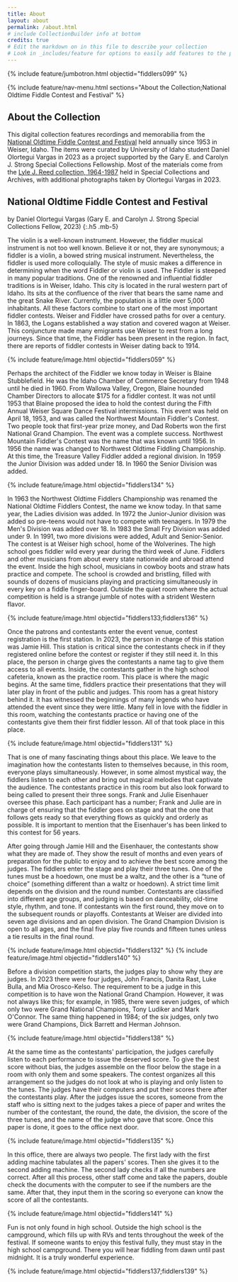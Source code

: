 ```yaml
---
title: About
layout: about
permalink: /about.html
# include CollectionBuilder info at bottom
credits: true
# Edit the markdown on in this file to describe your collection
# Look in _includes/feature for options to easily add features to the page
---
```


{% include feature/jumbotron.html objectid="fiddlers099" %} 

{% include feature/nav-menu.html sections="About the Collection;National Oldtime Fiddle Contest and Festival" %}

## About the Collection

This digital collection features recordings and memorabilia from the [National Oldtime Fiddle Contest and Festival](https://www.fiddlecontest.org/) held annually since 1953 in Weiser, Idaho.
The items were curated by University of Idaho student Daniel Olortegui Vargas in 2023 as a project supported by the Gary E. and Carolyn J. Strong Special Collections Fellowship.
Most of the materials come from the [Lyle J. Reed collection, 1964-1987](https://archiveswest.orbiscascade.org/ark:80444/xv425711) held in Special Collections and Archives, with additional photographs taken by Olortegui Vargas in 2023.

## National Oldtime Fiddle Contest and Festival

by Daniel Olortegui Vargas (Gary E. and Carolyn J. Strong Special Collections Fellow, 2023)
{:.h5 .mb-5}

The violin is a well-known instrument. However, the fiddler musical instrument is not too well known. Believe it or not, they are synonymous; a fiddler is a violin, a bowed string musical instrument. Nevertheless, the fiddler is used more colloquially. The style of music makes a difference in determining when the word Fiddler or violin is used. The Fiddler is steeped in many popular traditions. One of the renowned and influential fiddler traditions is in Weiser, Idaho. This city is located in the rural western part of Idaho. Its sits at the confluence of the river that bears the same name and the great Snake River. Currently, the population is a little over 5,000 inhabitants. All these factors combine to start one of the most important fiddler contests. Weiser and Fiddler have crossed paths for over a century. In 1863, the Logans established a way station and covered wagon at Weiser. This conjuncture made many emigrants use Weiser to rest from a long journeys. Since that time, the Fiddler has been present in the region. In fact, there are reports of fiddler contests in Weiser dating back to 1914.
 
{% include feature/image.html objectid="fiddlers059" %}

Perhaps the architect of the Fiddler we know today in Weiser is Blaine Stubblefield. He was the Idaho Chamber of Commerce Secretary from 1948 until he died in 1960. From Wallowa Valley, Oregon, Blaine hounded Chamber Directors to allocate $175 for a fiddler contest. It was not until 1953 that Blaine proposed the idea to hold the contest during the Fifth Annual Weiser Square Dance Festival intermissions. This event was held on April 18, 1953, and was called the Northwest Mountain Fiddler's Contest. Two people took that first-year prize money, and Dad Roberts won the first National Grand Champion. The event was a complete success. Northwest Mountain Fiddler's Contest was the name that was known until 1956. In 1956 the name was changed to Northwest Oldtime Fiddling Championship. At this time, the Treasure Valley Fiddler added a regional division. In 1959 the Junior Division was added under 18. In 1960 the Senior Division was added.

{% include feature/image.html objectid="fiddlers134" %}

In 1963 the Northwest Oldtime Fiddlers Championship was renamed the National Oldtime Fiddlers Contest, the name we know today. In that same year, the Ladies division was added. In 1972 the Junior-Junior division was added so pre-teens would not have to compete with teenagers. In 1979 the Men's Division was added over 18. In 1983 the Small Fry Division was added under 9. In 1991, two more divisions were added, Adult and Senior-Senior. The contest is at Weiser high school, home of the Wolverines. The high school goes fiddler wild every year during the third week of June. Fiddlers and other musicians from about every state nationwide and abroad attend the event. Inside the high school, musicians in cowboy boots and straw hats practice and compete. The school is crowded and bristling, filled with sounds of dozens of musicians playing and practicing simultaneously in every key on a fiddle finger-board. Outside the quiet room where the actual competition is held is a strange jumble of notes with a strident Western flavor.

{% include feature/image.html objectid="fiddlers133;fiddlers136" %}

Once the patrons and contestants enter the event venue, contest registration is the first station. In 2023, the person in charge of this station was Jamie Hill. This station is critical since the contestants check in if they registered online before the contest or register if they still need it. In this place, the person in charge gives the contestants a name tag to give them access to all events. Inside, the contestants gather in the high school cafeteria, known as the practice room. This place is where the magic begins. At the same time, fiddlers practice their presentations that they will later play in front of the public and judges. This room has a great history behind it. It has witnessed the beginnings of many legends who have attended the event since they were little. Many fell in love with the fiddler in this room, watching the contestants practice or having one of the contestants give them their first fiddler lesson. All of that took place in this place.

{% include feature/image.html objectid="fiddlers131" %}

That is one of many fascinating things about this place. We leave to the imagination how the contestants listen to themselves because, in this room, everyone plays simultaneously. However, in some almost mystical way, the fiddlers listen to each other and bring out magical melodies that captivate the audience. The contestants practice in this room but also look forward to being called to present their three songs. Frank and Julie Eisenhauer oversee this phase. Each participant has a number; Frank and Julie are in charge of ensuring that the fiddler goes on stage and that the one that follows gets ready so that everything flows as quickly and orderly as possible. It is important to mention that the Eisenhauer's has been linked to this contest for 56 years.

After going through Jamie Hill and the Eisenhauer, the contestants show what they are made of. They show the result of months and even years of preparation for the public to enjoy and to achieve the best score among the judges. The fiddlers enter the stage and play their three tunes. One of the tunes must be a hoedown, one must be a waltz, and the other is a “tune of choice” (something different than a waltz or hoedown). A strict time limit depends on the division and the round number. Contestants are classified into different age groups, and judging is based on danceability, old-time style, rhythm, and tone. If contestants win the first round, they move on to the subsequent rounds or playoffs. Contestants at Weiser are divided into seven age divisions and an open division. The Grand Champion Division is open to all ages, and the final five play five rounds and fifteen tunes unless a tie results in the final round.

{% include feature/image.html objectid="fiddlers132" %}
{% include feature/image.html objectid="fiddlers140" %}

Before a division competition starts, the judges play to show why they are judges. In 2023 there were four judges, John Francis, Danita Rast, Luke Bulla, and Mia Orosco-Kelso. The requirement to be a judge in this competition is to have won the National Grand Champion. However, it was not always like this; for example, in 1985, there were seven judges, of which only two were Grand National Champions, Tony Ludiker and Mark O'Connor. The same thing happened in 1984; of the six judges, only two were Grand Champions, Dick Barrett and Herman Johnson.

{% include feature/image.html objectid="fiddlers138" %}

At the same time as the contestants' participation, the judges carefully listen to each performance to issue the deserved score. To give the best score without bias, the judges assemble on the floor below the stage in a room with only them and some speakers. The contest organizes all this arrangement so the judges do not look at who is playing and only listen to the tunes. The judges have their computers and put their scores there after the contestants play. After the judges issue the scores, someone from the staff who is sitting next to the judges takes a piece of paper and writes the number of the contestant, the round, the date, the division, the score of the three tunes, and the name of the judge who gave that score. Once this paper is done, it goes to the office next door.

{% include feature/image.html objectid="fiddlers135" %}

In this office, there are always two people. The first lady with the first adding machine tabulates all the papers' scores. Then she gives it to the second adding machine. The second lady checks if all the numbers are correct. After all this process, other staff come and take the papers, double check the documents with the computer to see if the numbers are the same. After that, they input them in the scoring so everyone can know the score of all the contestants. 

{% include feature/image.html objectid="fiddlers141" %}

Fun is not only found in high school. Outside the high school is the campground, which fills up with RVs and tents throughout the week of the festival. If someone wants to enjoy this festival fully, they must stay in the high school campground. There you will hear fiddling from dawn until past midnight. It is a truly wonderful experience.

{% include feature/image.html objectid="fiddlers137;fiddlers139" %}
